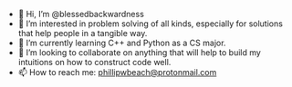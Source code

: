 - 👋 Hi, I’m @blessedbackwardness
- 👀 I’m interested in problem solving of all kinds, especially for solutions that help people in a tangible way.
- 🌱 I’m currently learning C++ and Python as a CS major.
- 💞️ I’m looking to collaborate on anything that will help to build my intuitions on how to construct code well.
- 📫 How to reach me: phillipwbeach@protonmail.com

<!---
blessedbackwardness/blessedbackwardness is a ✨ special ✨ repository because its `README.md` (this file) appears on your GitHub profile.
You can click the Preview link to take a look at your changes.
--->
